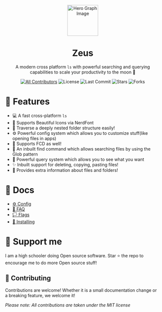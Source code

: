 <p align="center">
  <img width="100px" src="https://api.iconify.design/noto-v1:telescope.svg" align="center" alt="Hero Graph Image" />
  <h1 align="center">Zeus </h1>
  <p align="center"> A modern cross platform <code>ls</code> with powerful searching and querying capabilities to scale your productivity to the moon 🚀
  </p>
</p>
<div align='center'>

[![All Contributors](https://img.shields.io/github/contributors/Borrus-sudo/Zeus?color=orange)](#contributors-)
![License](https://img.shields.io/github/license/Borrus-sudo/Zeus?label=License)
![Last Commit](https://img.shields.io/github/last-commit/Borrus-sudo/Zeus?label=Last%20Commit)
![Stars](https://img.shields.io/github/stars/Borrus-sudo/Zeus)
![Forks](https://img.shields.io/github/forks/Borrus-sudo/Zeus)
</div>


# 🎩 Features

- 💻 A fast cross-platform `ls`
- 🎨 Supports Beautiful Icons via NerdFont
- 📁 Traverse a deeply nested folder structure easily!
- ⚙ Powerful config system which allows you to customize stuff(like opening files in apps)
- 💪 Supports FCD as well!
- 🔎 An inbuilt find command which allows searching files by using the Glob pattern
- 🧐 Powerful query system which allows you to see what you want
- ✨ Inbuilt support for deleting, copying, pasting files!
- 📄 Provides extra information about files and folders!

# 📝 Docs

- [⚙️ Config](./docs/config.md)
- [🔮 FAQ](./docs/faq.md)
- [🏳 Flags](./docs/flags.md)
- [📨 Installing](./docs/installing.md)

# 🕺 Support me

I am a high schooler doing Open source software. Star ⭐ the repo to encourage me to do more Open source stuff! 

## 🎉 Contributing
</div>
<div align='left'>

Contributions are welcome! Whether it is a small documentation change or a breaking feature, we welcome it!

_Please note: All contributions are taken under the MIT license_
</div>
